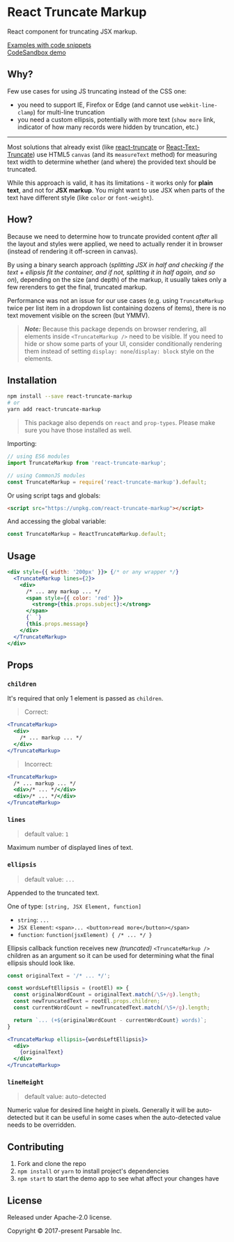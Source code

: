 # React Truncate Markup

React component for truncating JSX markup.

[Examples with code snippets](https://csb-4w2jrplym4-lpiemixyuh.now.sh/)  
[CodeSandbox demo](https://codesandbox.io/s/4w2jrplym4)

Why?
----

Few use cases for using JS truncating instead of the CSS one:
- you need to support IE, Firefox or Edge (and cannot use `webkit-line-clamp`) for multi-line truncation
- you need a custom ellipsis, potentially with more text (`show more` link, indicator of how many records were hidden by truncation, etc.)

----

Most solutions that already exist (like [react-truncate](https://github.com/One-com/react-truncate) or [React-Text-Truncate](https://github.com/ShinyChang/React-Text-Truncate)) use HTML5 `canvas` (and its `measureText` method) for measuring text width to determine whether (and where) the provided text should be truncated.

While this approach is valid, it has its limitations - it works only for **plain text**, and not for **JSX markup**. You might want to use JSX when parts of the text have different style (like `color` or `font-weight`).

How?
----

Because we need to determine how to truncate provided content *after* all the layout and styles were applied, we need to actually render it in browser (instead of rendering it off-screen in canvas).

By using a binary search approach (*splitting JSX in half and checking if the text + ellipsis fit the container, and if not, splitting it in half again, and so on*), depending on the size (and depth) of the markup, it usually takes only a few rerenders to get the final, truncated markup.

Performance was not an issue for our use cases (e.g. using `TruncateMarkup` twice per list item in a dropdown list containing dozens of items), there is no text movement visible on the screen (but YMMV).

> **_Note:_** Because this package depends on browser rendering, all elements inside `<TruncateMarkup />` need to be visible. If you need to hide or show some parts of your UI, consider conditionally rendering them instead of setting `display: none`/`display: block` style on the elements.

Installation
------------

```bash
npm install --save react-truncate-markup
# or
yarn add react-truncate-markup
```

> This package also depends on `react` and `prop-types`. Please make sure you have those installed as well.

Importing:

```js
// using ES6 modules
import TruncateMarkup from 'react-truncate-markup';

// using CommonJS modules
const TruncateMarkup = require('react-truncate-markup').default;
```

Or using script tags and globals:

```html
<script src="https://unpkg.com/react-truncate-markup"></script>
```

And accessing the global variable:

```js
const TruncateMarkup = ReactTruncateMarkup.default;
```

Usage
----

```jsx
<div style={{ width: '200px' }}> {/* or any wrapper */}
  <TruncateMarkup lines={2}>
    <div>
      /* ... any markup ... */
      <span style={{ color: 'red' }}>
        <strong>{this.props.subject}:</strong>
      </span>
      {` `}
      {this.props.message}
    </div>
  </TruncateMarkup>
</div>
```

Props
-----

### `children`

It's required that only 1 element is passed as `children`.

> Correct:
```jsx
<TruncateMarkup>
  <div>
    /* ... markup ... */
  </div>
</TruncateMarkup>
```

> Incorrect:
```jsx
<TruncateMarkup>
  /* ... markup ... */
  <div>/* ... */</div>
  <div>/* ... */</div>
</TruncateMarkup>
```

### `lines`

> default value: `1`

Maximum number of displayed lines of text.

### `ellipsis`

> default value: `...`

Appended to the truncated text.

One of type: `[string, JSX Element, function]`

- `string`: `...`
- `JSX Element`: `<span>... <button>read more</button></span>`
- `function`: `function(jsxElement) { /* ... */ }`

Ellipsis callback function receives new *(truncated)* `<TruncateMarkup />` children as an argument so it can be used for determining what the final ellipsis should look like.

```jsx
const originalText = '/* ... */';

const wordsLeftEllipsis = (rootEl) => {
  const originalWordCount = originalText.match(/\S+/g).length;
  const newTruncatedText = rootEl.props.children;
  const currentWordCount = newTruncatedText.match(/\S+/g).length;

  return `... (+${originalWordCount - currentWordCount} words)`;
}

<TruncateMarkup ellipsis={wordsLeftEllipsis}>
  <div>
    {originalText}
  </div>
</TruncateMarkup>
```

### `lineHeight`

> default value: auto-detected

Numeric value for desired line height in pixels. Generally it will be auto-detected but it can be useful in some cases when the auto-detected value needs to be overridden.

Contributing
-----

1. Fork and clone the repo
2. `npm install` or `yarn` to install project's dependencies
3. `npm start` to start the demo app to see what affect your changes have

License
-----
Released under Apache-2.0 license.

Copyright &copy; 2017-present Parsable Inc.